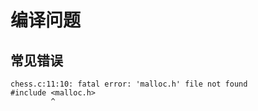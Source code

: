 # 编译问题

## 常见错误
```
chess.c:11:10: fatal error: 'malloc.h' file not found
#include <malloc.h>
         ^
```

